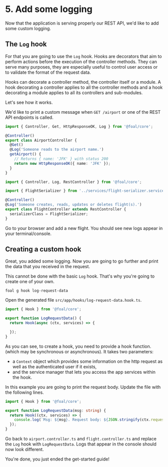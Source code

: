 # 5. Add some logging

Now that the application is serving properly our REST API, we'd like to add some custom logging.

## The `Log` hook

For that you are going to use the `Log` hook. Hooks are decorators that aim to perform actions before the execution of the controller methods. They can serve many purposes, they are especially useful to control user access or to validate the format of the request data.

Hooks can decorate a controller method, the controller itself or a module. A hook decorating a controller applies to all the controller methods and a hook decorating a module applies to all its controllers and sub-modules.

Let's see how it works.

We'd like to print a custom message when `GET /airport` or one of the REST API endpoints is called.

```typescript
import { Controller, Get, HttpResponseOK, Log } from '@foal/core';

@Controller()
export class AirportController {
  @Get()
  @Log('Someone reads to the airport name.')
  getAirport() {
    // Returns { name: 'JFK' } with status 200
    return new HttpResponseOK({ name: 'JFK' });
  }
}
```

```typescript
import { Controller, Log, RestController } from '@foal/core';

import { FlightSerializer } from '../services/flight-serializer.service';

@Controller()
@Log('Someone creates, reads, updates or deletes flight(s).')
export class FlightController extends RestController {
  serializerClass = FlightSerializer;
}
```

Go to your browser and add a new flight. You should see new logs appear in your terminal/console.

## Creating a custom hook

Great, you added some logging. Now you are going to go further and print the data that you received in the request.

This cannot be done with the basic `Log` hook. That's why you're going to create one of your own.

```shell
foal g hook log-request-data
```

Open the generated file `src/app/hooks/log-request-data.hook.ts`.

```typescript
import { Hook } from '@foal/core';

export function LogRequestData() {
  return Hook(async (ctx, services) => {

  });
}
```

As you can see, to create a hook, you need to provide a hook function. (which may be synchronous or asynchronous). It takes two parameters:
- a `Context` object which provides some information on the http request as well as the authenticated user if it exists,
- and the service manager that lets you access the app services within the hook.

In this example you are going to print the request body. Update the file with the following lines.

```typescript
import { Hook } from '@foal/core';

export function LogRequestData(msg: string) {
  return Hook((ctx, services) => {
    console.log(`Msg: ${msg}. Request body: ${JSON.stringify(ctx.request.body)}`);
  });
}
```

Go back to `airport.controller.ts` and `flight.controller.ts` and replace the `Log` hook with `LogRequestData`. Logs that appear in the console should now look different.

You're done, you just ended the get-started guide!
